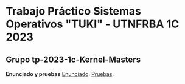 # Trabajo Práctico Sistemas Operativos "TUKI" - UTNFRBA 1C 2023
## Grupo tp-2023-1c-Kernel-Masters
**Enunciado y pruebas**
[Enunciado](https://docs.google.com/document/d/1orfThJsPmMx5uPzbY3wClGhqX8jASMOCUMlWnYAr7cA/edit).
[Pruebas](https://docs.google.com/document/d/1MNalaTCB95qGO8q3rlR7VVCQqv3VLP3oeYxBgXgBy5g/edit).
